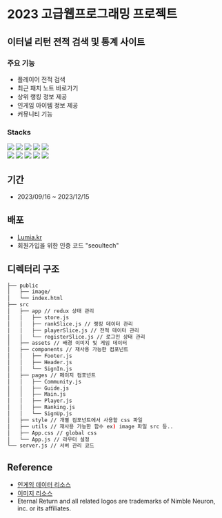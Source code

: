 # 2023 고급웹프로그래밍 프로젝트

## 이터널 리턴 전적 검색 및 통계 사이트

### 주요 기능

-   플레이어 전적 검색
-   최근 패치 노트 바로가기
-   상위 랭킹 정보 제공
-   인게임 아이템 정보 제공
-   커뮤니티 기능

### Stacks

<div>
  <div>
    <img src="https://img.shields.io/badge/HTML5-E34F26?style=for-the-badge&logo=HTML5&logoColor=white"> 
    <img src="https://img.shields.io/badge/CSS3-1572B6?style=for-the-badge&logo=CSS3&logoColor=white">
    <img src="https://img.shields.io/badge/Javascript-F7DF1E?style=for-the-badge&logo=Javascript&logoColor=white">
    <img src="https://img.shields.io/badge/React-61DAFB?style=for-the-badge&logo=React&logoColor=white">
    <img src="https://img.shields.io/badge/MUI-007FFF?style=for-the-badge&logo=MUI&logoColor=white">
  </div>
  <div>
    <img src="https://img.shields.io/badge/Node.js-339933?style=for-the-badge&logo=Node.js&logoColor=white">
    <img src="https://img.shields.io/badge/Express-000000?style=for-the-badge&logo=Express&logoColor=white">
    <img src="https://img.shields.io/badge/MySQL-4479A1?style=for-the-badge&logo=MySQL&logoColor=white">
    <img src="https://img.shields.io/badge/EC2-FF9900?style=for-the-badge&logo=amazonec2&logoColor=white">
    <img src="https://img.shields.io/badge/RDS-527FFF?style=for-the-badge&logo=amazonrds&logoColor=white">
  </div>
</div>

## 기간

-   2023/09/16 ~ 2023/12/15

## 배포

-   [Lumia.kr](https://lumia.kr)
-   회원가입을 위한 인증 코드 "seoultech"

## 디렉터리 구조

```bash
├── public
│   ├── image/
│   └── index.html
├── src
│   ├── app // redux 상태 관리
│   │   ├── store.js
│   │   ├── rankSlice.js // 랭킹 데이터 관리
│   │   ├── playerSlice.js // 전적 데이터 관리
│   │   └── registerSlice.js // 로그인 상태 관리
│   ├── assets // 배경 이미지 및 게임 데이터
│   ├── components // 재사용 가능한 컴포넌트
│   │   ├── Footer.js
│   │   ├── Header.js
│   │   └── SignIn.js
│   ├── pages // 페이지 컴포넌트
│   │   ├── Community.js
│   │   ├── Guide.js
│   │   ├── Main.js
│   │   ├── Player.js
│   │   ├── Ranking.js
│   │   └── SignUp.js
│   ├── style // 개별 컴포넌트에서 사용할 css 파일
│   ├── utils // 재사용 가능한 함수 ex) image 파일 src 등..
│   ├── App.css // global css
│   └── App.js // 라우터 설정
└── server.js // 서버 관리 코드
```

## Reference

-   [인게임 데이터 리소스](https://developer.eternalreturn.io/static/media/Docs_KR_20230722.pdf)
-   [이미지 리소스](https://drive.google.com/drive/folders/1bgW32L09YPpRgQKtH4C_TAd3Kr0N9Y90)
-   Eternal Return and all related logos are trademarks of Nimble Neuron, inc. or its affiliates.
